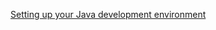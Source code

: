 [Setting up your Java development environment](https://medium.com/@desmondchidi311/setting-up-your-java-development-environment-7e478c7d6326)
